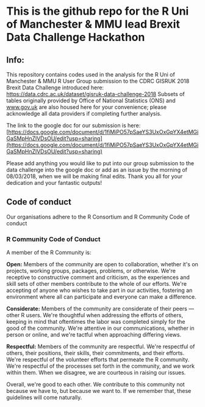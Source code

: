 # This is the github repo for the R Uni of Manchester & MMU  lead Brexit Data Challenge Hackathon

## Info:

This repository contains codes used in the analysis for the R Uni of Manchester & MMU R User Group submission to the CDRC GISRUK 2018 Brexit Data Challenge introduced here: https://data.cdrc.ac.uk/dataset/gisruk-data-challenge-2018
Subsets of tables originally provided by Office of National Statistics (ONS) and www.gov.uk are also housed here for your convenience; please acknowledge all data providers if completing further analysis.

The link to the google doc for our submission is here: [https://docs.google.com/document/d/1fiMiPO57pSaeYS3UxOxGpYX4etMGiGaSMpHnZlVDsOU/edit?usp=sharing](https://docs.google.com/document/d/1fiMiPO57pSaeYS3UxOxGpYX4etMGiGaSMpHnZlVDsOU/edit?usp=sharing)

Please add anything you would like to put into our group submission to the data challenge into the google doc or add as an issue by the morning of 08/03/2018, when we will be making final edits. Thank you all for your dedication and your fantastic outputs!


## Code of conduct

Our organisations adhere to the R Consortium and R Community Code of conduct

### R Community Code of Conduct
A member of the R Community is:

**Open:** Members of the community are open to collaboration, whether it's on projects, working groups, packages, problems, or otherwise. We're receptive to constructive comment and criticism, as the experiences and skill sets of other members contribute to the whole of our efforts. We're accepting of anyone who wishes to take part in our activities, fostering an environment where all can participate and everyone can make a difference.

**Considerate:** Members of the community are considerate of their peers — other R users. We're thoughtful when addressing the efforts of others, keeping in mind that oftentimes the labor was completed simply for the good of the community. We're attentive in our communications, whether in person or online, and we're tactful when approaching differing views.

**Respectful:** Members of the community are respectful. We're respectful of others, their positions, their skills, their commitments, and their efforts. We're respectful of the volunteer efforts that permeate the R community. We're respectful of the processes set forth in the community, and we work within them. When we disagree, we are courteous in raising our issues.

Overall, we're good to each other. We contribute to this community not because we have to, but because we want to. If we remember that, these guidelines will come naturally.
